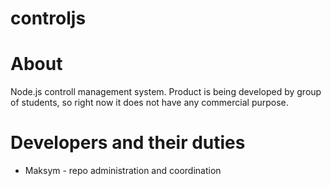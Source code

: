 # controljs
# About
Node.js controll management system. Product is being developed by group of students, so right now it does not have any commercial purpose.
# Developers and their duties
 * Maksym - repo administration and coordination
